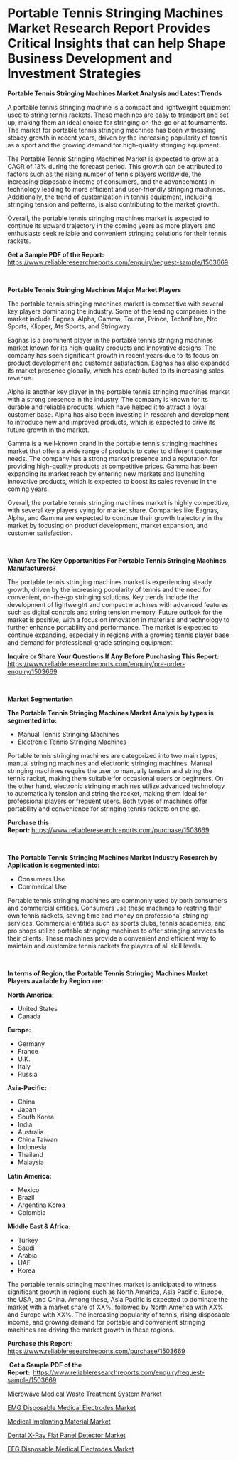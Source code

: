 <p><h1>Portable Tennis Stringing Machines Market Research Report Provides Critical Insights that can help Shape Business Development and Investment Strategies</h1></p><p><strong>Portable Tennis Stringing Machines Market Analysis and Latest Trends</strong></p>
<p><p>A portable tennis stringing machine is a compact and lightweight equipment used to string tennis rackets. These machines are easy to transport and set up, making them an ideal choice for stringing on-the-go or at tournaments. The market for portable tennis stringing machines has been witnessing steady growth in recent years, driven by the increasing popularity of tennis as a sport and the growing demand for high-quality stringing equipment.</p><p>The Portable Tennis Stringing Machines Market is expected to grow at a CAGR of 13% during the forecast period. This growth can be attributed to factors such as the rising number of tennis players worldwide, the increasing disposable income of consumers, and the advancements in technology leading to more efficient and user-friendly stringing machines. Additionally, the trend of customization in tennis equipment, including stringing tension and patterns, is also contributing to the market growth.</p><p>Overall, the portable tennis stringing machines market is expected to continue its upward trajectory in the coming years as more players and enthusiasts seek reliable and convenient stringing solutions for their tennis rackets.</p></p>
<p><strong>Get a Sample PDF of the Report:&nbsp;</strong> <a href="https://www.reliableresearchreports.com/enquiry/request-sample/1503669">https://www.reliableresearchreports.com/enquiry/request-sample/1503669</a></p>
<p>&nbsp;</p>
<p><strong>Portable Tennis Stringing Machines Major Market Players</strong></p>
<p><p>The portable tennis stringing machines market is competitive with several key players dominating the industry. Some of the leading companies in the market include Eagnas, Alpha, Gamma, Tourna, Prince, Technifibre, Nrc Sports, Klipper, Ats Sports, and Stringway.</p><p>Eagnas is a prominent player in the portable tennis stringing machines market known for its high-quality products and innovative designs. The company has seen significant growth in recent years due to its focus on product development and customer satisfaction. Eagnas has also expanded its market presence globally, which has contributed to its increasing sales revenue.</p><p>Alpha is another key player in the portable tennis stringing machines market with a strong presence in the industry. The company is known for its durable and reliable products, which have helped it to attract a loyal customer base. Alpha has also been investing in research and development to introduce new and improved products, which is expected to drive its future growth in the market.</p><p>Gamma is a well-known brand in the portable tennis stringing machines market that offers a wide range of products to cater to different customer needs. The company has a strong market presence and a reputation for providing high-quality products at competitive prices. Gamma has been expanding its market reach by entering new markets and launching innovative products, which is expected to boost its sales revenue in the coming years.</p><p>Overall, the portable tennis stringing machines market is highly competitive, with several key players vying for market share. Companies like Eagnas, Alpha, and Gamma are expected to continue their growth trajectory in the market by focusing on product development, market expansion, and customer satisfaction.</p></p>
<p>&nbsp;</p>
<p><strong>What Are The Key Opportunities For Portable Tennis Stringing Machines Manufacturers?</strong></p>
<p><p>The portable tennis stringing machines market is experiencing steady growth, driven by the increasing popularity of tennis and the need for convenient, on-the-go stringing solutions. Key trends include the development of lightweight and compact machines with advanced features such as digital controls and string tension memory. Future outlook for the market is positive, with a focus on innovation in materials and technology to further enhance portability and performance. The market is expected to continue expanding, especially in regions with a growing tennis player base and demand for professional-grade stringing equipment.</p></p>
<p><strong>Inquire or Share Your Questions If Any Before Purchasing This Report:</strong> <a href="https://www.reliableresearchreports.com/enquiry/pre-order-enquiry/1503669">https://www.reliableresearchreports.com/enquiry/pre-order-enquiry/1503669</a></p>
<p>&nbsp;</p>
<p><strong>Market Segmentation</strong></p>
<p><strong>The Portable Tennis Stringing Machines Market Analysis by types is segmented into:</strong></p>
<p><ul><li>Manual Tennis Stringing Machines</li><li>Electronic Tennis Stringing Machines</li></ul></p>
<p><p>Portable tennis stringing machines are categorized into two main types; manual stringing machines and electronic stringing machines. Manual stringing machines require the user to manually tension and string the tennis racket, making them suitable for occasional users or beginners. On the other hand, electronic stringing machines utilize advanced technology to automatically tension and string the racket, making them ideal for professional players or frequent users. Both types of machines offer portability and convenience for stringing tennis rackets on the go.</p></p>
<p><strong>Purchase this Report:&nbsp;</strong><a href="https://www.reliableresearchreports.com/purchase/1503669">https://www.reliableresearchreports.com/purchase/1503669</a></p>
<p>&nbsp;</p>
<p><strong>The Portable Tennis Stringing Machines Market Industry Research by Application is segmented into:</strong></p>
<p><ul><li>Consumers Use</li><li>Commerical Use</li></ul></p>
<p><p>Portable tennis stringing machines are commonly used by both consumers and commercial entities. Consumers use these machines to restring their own tennis rackets, saving time and money on professional stringing services. Commercial entities such as sports clubs, tennis academies, and pro shops utilize portable stringing machines to offer stringing services to their clients. These machines provide a convenient and efficient way to maintain and customize tennis rackets for players of all skill levels.</p></p>
<p>&nbsp;</p>
<p><strong>In terms of Region, the Portable Tennis Stringing Machines Market Players available by Region are:</strong></p>
<p>
    <p> <strong> North America: </strong>
        <ul>
            <li>United States</li>
            <li>Canada</li>
        </ul>
        </p> 
    <p> <strong> Europe: </strong>
        <ul>
            <li>Germany</li>
            <li>France</li>
            <li>U.K.</li>
            <li>Italy</li>
            <li>Russia</li>
        </ul>
        </p> 
    <p> <strong> Asia-Pacific: </strong>
        <ul>
            <li>China</li>
            <li>Japan</li>
            <li>South Korea</li>
            <li>India</li>
            <li>Australia</li>
            <li>China Taiwan</li>
            <li>Indonesia</li>
            <li>Thailand</li>
            <li>Malaysia</li>
        </ul>
        </p> 
    <p> <strong> Latin America: </strong>
        <ul>
            <li>Mexico</li>
            <li>Brazil</li>
            <li>Argentina Korea</li>
            <li>Colombia</li>
        </ul>
        </p> 
    <p> <strong> Middle East & Africa: </strong>
        <ul>
            <li>Turkey</li>
            <li>Saudi</li>
            <li>Arabia</li>
            <li>UAE</li>
            <li>Korea</li>
        </ul>
    </p>
    </p>
<p><p>The portable tennis stringing machines market is anticipated to witness significant growth in regions such as North America, Asia Pacific, Europe, the USA, and China. Among these, Asia Pacific is expected to dominate the market with a market share of XX%, followed by North America with XX% and Europe with XX%. The increasing popularity of tennis, rising disposable income, and growing demand for portable and convenient stringing machines are driving the market growth in these regions.</p></p>
<p><strong>Purchase this Report: </strong><a href="https://www.reliableresearchreports.com/purchase/1503669">https://www.reliableresearchreports.com/purchase/1503669</a></p>
<p>&nbsp;<strong>Get a Sample PDF of the Report:&nbsp;&nbsp;</strong><a href="https://www.reliableresearchreports.com/enquiry/request-sample/1503669">https://www.reliableresearchreports.com/enquiry/request-sample/1503669</a></p>
<p><strong></strong></p>
<p><p><a href="https://medium.com/@damionrunte/microwave-medical-waste-treatment-system-market-the-key-to-successful-business-strategy-forecast-7ca7729820ea">Microwave Medical Waste Treatment System Market</a></p><p><a href="https://medium.com/@fernjenkins4565/emg-disposable-medical-electrodes-market-competitive-analysis-market-trends-and-forecast-to-2031-7869d6f40a01">EMG Disposable Medical Electrodes Market</a></p><p><a href="https://medium.com/@janrussell6445/medical-implanting-material-market-outlook-industry-overview-and-forecast-2024-to-2031-3435daf4f4fe">Medical Implanting Material Market</a></p><p><a href="https://medium.com/@janrussell6445/dental-x-ray-flat-panel-detector-market-size-market-outlook-and-market-forecast-2024-to-2031-3d554b93b02d">Dental X-Ray Flat Panel Detector Market</a></p><p><a href="https://medium.com/@fernjenkins4565/eeg-disposable-medical-electrodes-market-research-report-its-history-and-forecast-2024-to-2031-5e6bdff57166">EEG Disposable Medical Electrodes Market</a></p></p>